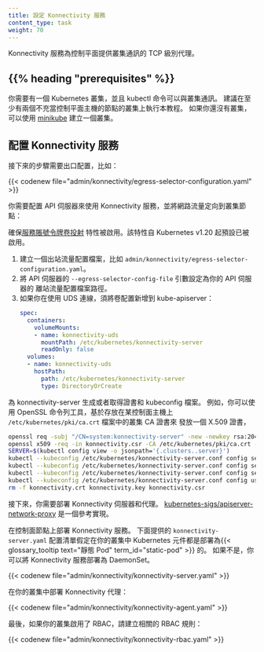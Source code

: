 ```yaml
---
title: 設定 Konnectivity 服務
content_type: task
weight: 70
---
```


<!-- overview -->
<!--
The Konnectivity service provides a TCP level proxy for the control plane to cluster
communication.
-->
Konnectivity 服務為控制平面提供叢集通訊的 TCP 級別代理。

## {{% heading "prerequisites" %}}

<!--
You need to have a Kubernetes cluster, and the kubectl command-line tool must
be configured to communicate with your cluster. It is recommended to run this
tutorial on a cluster with at least two nodes that are not acting as control
plane hosts. If you do not already have a cluster, you can create one by using
[minikube](https://minikube.sigs.k8s.io/docs/tutorials/multi_node/).
-->
你需要有一個 Kubernetes 叢集，並且 kubectl 命令可以與叢集通訊。
建議在至少有兩個不充當控制平面主機的節點的叢集上執行本教程。
如果你還沒有叢集，可以使用
[minikube](https://minikube.sigs.k8s.io/docs/tutorials/multi_node/) 建立一個叢集。

<!-- steps -->
<!--
## Configure the Konnectivity service

The following steps require an egress configuration, for example:
-->
## 配置 Konnectivity 服務

接下來的步驟需要出口配置，比如：

{{< codenew file="admin/konnectivity/egress-selector-configuration.yaml" >}}

<!--
You need to configure the API Server to use the Konnectivity service
and direct the network traffic to the cluster nodes:

1. Make sure that
[Service Account Token Volume Projection](/docs/tasks/configure-pod-container/configure-service-account/#service-account-token-volume-projection)
feature enabled in your cluster. It is enabled by default since Kubernetes v1.20.
1. Create an egress configuration file such as `admin/konnectivity/egress-selector-configuration.yaml`.
1. Set the `--egress-selector-config-file` flag of the API Server to the path of
your API Server egress configuration file.
1. If you use UDS connection, add volumes config to the kube-apiserver:
   ```yaml
   spec:
     containers:
       volumeMounts:
       - name: konnectivity-uds
         mountPath: /etc/kubernetes/konnectivity-server
         readOnly: false
     volumes:
     - name: konnectivity-uds
       hostPath:
         path: /etc/kubernetes/konnectivity-server
         type: DirectoryOrCreate
   ```
-->
你需要配置 API 伺服器來使用 Konnectivity 服務，並將網路流量定向到叢集節點：

確保[服務賬號令牌卷投射](/zh-cn/docs/tasks/configure-pod-container/configure-service-account/#service-account-token-volume-projection)
特性被啟用。該特性自 Kubernetes v1.20 起預設已被啟用。

1. 建立一個出站流量配置檔案，比如 `admin/konnectivity/egress-selector-configuration.yaml`。
1. 將 API 伺服器的 `--egress-selector-config-file` 引數設定為你的 API 伺服器的
   離站流量配置檔案路徑。
1. 如果你在使用 UDS 連線，須將卷配置新增到 kube-apiserver：
   ```yaml
   spec:
     containers:
       volumeMounts:
       - name: konnectivity-uds
         mountPath: /etc/kubernetes/konnectivity-server
         readOnly: false
     volumes:
     - name: konnectivity-uds
       hostPath:
         path: /etc/kubernetes/konnectivity-server
         type: DirectoryOrCreate
   ```

<!--
Generate or obtain a certificate and kubeconfig for konnectivity-server.
For example, you can use the OpenSSL command line tool to issue a X.509 certificate,
using the cluster CA certificate `/etc/kubernetes/pki/ca.crt` from a control-plane host.
-->
為 konnectivity-server 生成或者取得證書和 kubeconfig 檔案。
例如，你可以使用 OpenSSL 命令列工具，基於存放在某控制面主機上
`/etc/kubernetes/pki/ca.crt` 檔案中的叢集 CA 證書來
發放一個 X.509 證書，

```bash
openssl req -subj "/CN=system:konnectivity-server" -new -newkey rsa:2048 -nodes -out konnectivity.csr -keyout konnectivity.key -out konnectivity.csr
openssl x509 -req -in konnectivity.csr -CA /etc/kubernetes/pki/ca.crt -CAkey /etc/kubernetes/pki/ca.key -CAcreateserial -out konnectivity.crt -days 375 -sha256
SERVER=$(kubectl config view -o jsonpath='{.clusters..server}')
kubectl --kubeconfig /etc/kubernetes/konnectivity-server.conf config set-credentials system:konnectivity-server --client-certificate konnectivity.crt --client-key konnectivity.key --embed-certs=true
kubectl --kubeconfig /etc/kubernetes/konnectivity-server.conf config set-cluster kubernetes --server "$SERVER" --certificate-authority /etc/kubernetes/pki/ca.crt --embed-certs=true
kubectl --kubeconfig /etc/kubernetes/konnectivity-server.conf config set-context system:konnectivity-server@kubernetes --cluster kubernetes --user system:konnectivity-server
kubectl --kubeconfig /etc/kubernetes/konnectivity-server.conf config use-context system:konnectivity-server@kubernetes
rm -f konnectivity.crt konnectivity.key konnectivity.csr
```

<!--
Next, you need to deploy the Konnectivity server and agents.
[kubernetes-sigs/apiserver-network-proxy](https://github.com/kubernetes-sigs/apiserver-network-proxy)
is a reference implementation.

Deploy the Konnectivity server on your control plane node. The provided
`konnectivity-server.yaml` manifest assumes
that the Kubernetes components are deployed as a {{< glossary_tooltip text="static Pod"
term_id="static-pod" >}} in your cluster. If not, you can deploy the Konnectivity
server as a DaemonSet.
-->
接下來，你需要部署 Konnectivity 伺服器和代理。
[kubernetes-sigs/apiserver-network-proxy](https://github.com/kubernetes-sigs/apiserver-network-proxy)
是一個參考實現。

在控制面節點上部署 Konnectivity 服務。
下面提供的 `konnectivity-server.yaml` 配置清單假定在你的叢集中
Kubernetes 元件都是部署為{{< glossary_tooltip text="靜態 Pod" term_id="static-pod" >}} 的。
如果不是，你可以將 Konnectivity 服務部署為 DaemonSet。

{{< codenew file="admin/konnectivity/konnectivity-server.yaml" >}}

<!--
Then deploy the Konnectivity agents in your cluster:
-->
在你的叢集中部署 Konnectivity 代理：

{{< codenew file="admin/konnectivity/konnectivity-agent.yaml" >}}

<!--
Last, if RBAC is enabled in your cluster, create the relevant RBAC rules:
-->
最後，如果你的叢集啟用了 RBAC，請建立相關的 RBAC 規則：

{{< codenew file="admin/konnectivity/konnectivity-rbac.yaml" >}}

